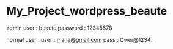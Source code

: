 # My_Project_wordpress_beaute



admin
user : beaute
password : 12345678



normal user :
user : maha@gmail.com
pass : Qwer@1234_
